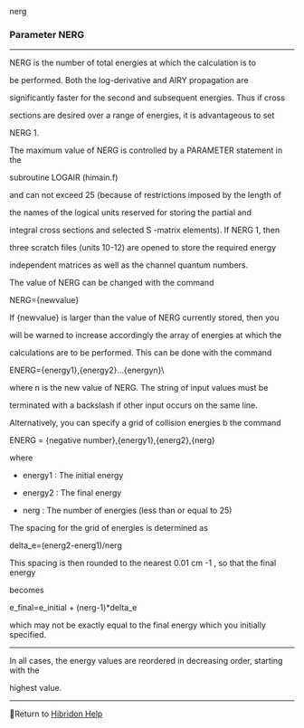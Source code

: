 nerg


###   Parameter NERG


------------------------------


NERG is the number of total energies at which the calculation is to

be performed.  Both the log-derivative and AIRY propagation are

significantly faster for the second and subsequent energies.  Thus if cross

sections are desired over a range of energies, it is advantageous to set

NERG   1.


The maximum value of NERG is controlled by a PARAMETER statement in the

subroutine LOGAIR (himain.f)

and can not exceed 25 (because of restrictions imposed by the length of

the names of the logical units reserved for storing the partial and

integral cross sections and selected  S -matrix elements).  If NERG 1, then

three scratch files (units 10-12) are opened to store the required energy

independent matrices as well as the channel quantum numbers.


The value of NERG can be changed with the command


NERG={newvalue}


If  {newvalue}  is larger than the value of NERG currently stored, then you

will be warned to increase accordingly the array of energies at which the

calculations are to be performed.  This can be done with the command


ENERG={energy1},{energy2}...{energyn}\


where  n  is the new value of NERG.  The string of input values  must  be

terminated with a backslash if other input occurs on the same line.


Alternatively, you can specify a grid of collision energies b the command


ENERG = {negative number},{energy1},{energ2},{nerg}


where


-  energy1 :  The initial energy


-  energy2 :  The final energy


-  nerg :  The number of energies (less than or equal to 25)


The spacing for the grid of energies is determined as


delta_e=(energ2-energ1)/nerg


This spacing is then rounded to the nearest 0.01 cm -1 , so that the final energy

becomes


e_final=e_initial + (nerg-1)*delta_e


which may not be exactly equal to the final energy which you initially specified.


------------------------------


In all cases, the energy values are reordered in decreasing order, starting with the

highest value.


------------------------------


[](hibhelp.html) [](up_arrow.gif)  Return to  [Hibridon Help](hibhelp.html)
